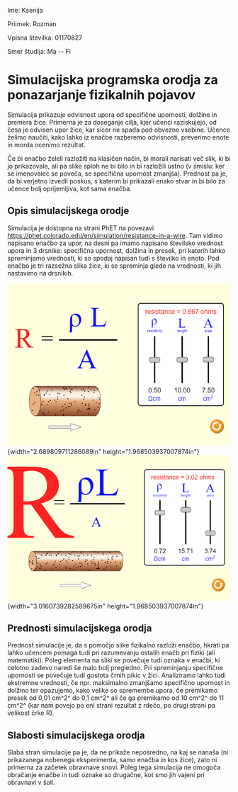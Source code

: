 Ime: Ksenija

Priimek: Rozman

Vpisna številka: 01170827

Smer študija: Ma -- Fi

# Simulacijska programska orodja za ponazarjanje fizikalnih pojavov

Simulacija prikazuje odvisnost upora od specifične upornosti, dolžine in
premera žice. Primerna je za doseganje cilja, kjer učenci raziskujejo,
od česa je odvisen upor žice, kar sicer ne spada pod obvezne vsebine.
Učence želimo naučiti, kako lahko iz enačbe razberemo odvisnosti,
preverimo enote in morda ocenimo rezultat.

Če bi enačbo želeli razložiti na klasičen način, bi morali narisati več
slik, ki bi jo prikazovale, ali pa slike sploh ne bi bilo in bi
razložili ustno (v smislu: ker se imenovalec se poveča, se specifična
upornost zmanjša). Prednost pa je, da bi verjetno izvedli poskus, s
katerim bi prikazali enako stvar in bi bilo za učence bolj oprijemljiva,
kot sama enačba.

## Opis simulacijskega orodje

Simulacija je dostopna na strani PhET na povezavi
<https://phet.colorado.edu/en/simulation/resistance-in-a-wire>. Tam
vidimo napisano enačbo za upor, na desni pa imamo napisano številsko
vrednost upora in 3 drsnike: specifična upornost, dolžina in presek, pri
katerih lahko spreminjamo vrednosti, ki so spodaj napisan tudi s
številko in enoto. Pod enačbo je tri razsežna slika žice, ki se
spreminja glede na vrednosti, ki jih nastavimo na drsnikih.

![](ElUpornost/media/image1.png){width="2.689809711286089in"
height="1.968503937007874in"}
![](ElUpornost/media/image2.png){width="3.0160739282589675in"
height="1.968503937007874in"}

## Prednosti simulacijskega orodja

Prednost simulacije je, da s pomočjo slike fizikalno razloži enačbo,
hkrati pa lahko učencem pomaga tudi pri razumevanju ostalih enačb pri
fiziki (ali matematiki). Poleg elementa na sliki se povečuje tudi oznaka
v enačbi, ki celotno zadevo naredi še malo bolj pregledno. Pri
spreminjanju specifične upornosti se povečuje tudi gostota črnih pikic v
žici. Analiziramo lahko tudi ekstremne vrednosti, če npr. maksimalno
zmanjšamo specifično upornost in dolžino ter opazujemo, kako velike so
spremembe upora, če premikamo presek od 0,01 cm^2^ do 0,1 cm^2^ ali če
ga premikamo od 10 cm^2^ do 11 cm^2^ (kar nam povejo po eni strani
rezultat z rdečo, po drugi strani pa velikost črke R).

## Slabosti simulacijskega orodja

Slaba stran simulacije pa je, da ne prikaže neposredno, na kaj se nanaša
(ni prikazanega nobenega eksperimenta, samo enačba in kos žice), zato ni
primerna za začetek obravnave snovi. Poleg tega simulacija ne omogoča
obračanje enačbe in tudi oznake so drugačne, kot smo jih vajeni pri
obravnavi v šoli.
